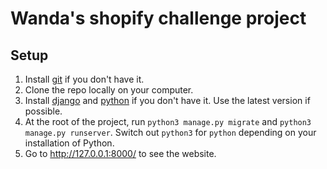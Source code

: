 # Wanda's shopify challenge project

## Setup 

1. Install [git](https://git-scm.com/) if you don't have it.
2. Clone the repo locally on your computer.
3. Install [django](https://docs.djangoproject.com/en/4.0/topics/install/) and [python](https://www.python.org/) if you don't have it. Use the latest version if possible.
4. At the root of the project, run `python3 manage.py migrate` and `python3 manage.py runserver`. Switch out `python3` for `python` depending on your installation of Python.
5. Go to http://127.0.0.1:8000/ to see the website.
